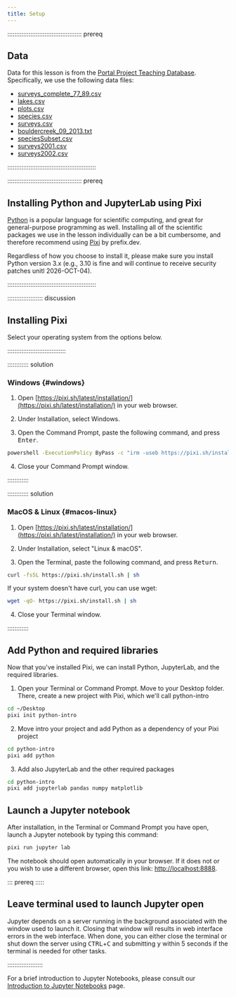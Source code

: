 ```yaml
---
title: Setup
---
```


::::::::::::::::::::::::::::::::::::::::::  prereq

## Data

Data for this lesson is from the
[Portal Project Teaching Database](https://figshare.com/articles/Portal_Project_Teaching_Database/1314459).
Specifically, we use the following data files:

- [surveys_complete_77_89.csv](https://datacarpentry.github.io/R-ecology-lesson/data/cleaned/surveys_complete_77_89.csv)
- [lakes.csv](data/lakes.csv)
- [plots.csv](https://ndownloader.figshare.com/files/3299474)
- [species.csv](https://ndownloader.figshare.com/files/3299483)
- [surveys.csv](https://ndownloader.figshare.com/files/10717177)
- [bouldercreek\_09\_2013.txt](data/bouldercreek_09_2013.txt)
- [speciesSubset.csv](data/speciesSubset.csv)
- [surveys2001.csv](data/yearly_files/surveys2001.csv)
- [surveys2002.csv](data/yearly_files/surveys2002.csv)


::::::::::::::::::::::::::::::::::::::::::::::::::

::::::::::::::::::::::::::::::::::::::::::  prereq

## Installing Python and JupyterLab using Pixi

[Python][python] is a popular language for scientific computing, and great for
general-purpose programming as well. Installing all of the scientific packages we use in the lesson
individually can be a bit cumbersome, and therefore recommend using [Pixi](https://pixi.sh/latest/) by prefix.dev.

Regardless of how you choose to install it, please make sure you install Python
version 3.x (e.g., 3.10 is fine and will continue to receive security patches unitl 2026-OCT-04).


::::::::::::::::::::::::::::::::::::::::::::::::::

:::::::::::::::::::: discussion

## Installing Pixi

Select your operating system from the options below.

:::::::::::::::::::::::::::::::::

:::::::::::: solution

### Windows {#windows}

1. Open [https://pixi.sh/latest/installation/](https://pixi.sh/latest/installation/) in your web browser.

2. Under Installation, select Windows.

3. Open the Command Prompt, paste the following command, and press <kbd>Enter</kbd>.

  ```bash
  powershell -ExecutionPolicy ByPass -c "irm -useb https://pixi.sh/install.ps1 | iex"
  ```
  
4. Close your Command Prompt window.

::::::::::::

:::::::::::: solution

### MacOS & Linux {#macos-linux}

1. Open [https://pixi.sh/latest/installation/](https://pixi.sh/latest/installation/) in your web browser.

2. Under Installation, select "Linux & macOS".

3. Open the Terminal, paste the following command, and press <kbd>Return</kbd>.

  ```bash
  curl -fsSL https://pixi.sh/install.sh | sh
  ```
  
  If your system doesn't have curl, you can use wget:
  
  ```bash
  wget -qO- https://pixi.sh/install.sh | sh
  ```
  
4. Close your Terminal window.

::::::::::::



## Add Python and required libraries

Now that you've installed Pixi, we can install Python, JupyterLab, and the required libraries.

1. Open your Terminal or Command Prompt. Move to your Desktop folder. There, create a new project with Pixi, which we'll call python-intro

```bash
cd ~/Desktop
pixi init python-intro
```

2. Move intro your project and add Python as a dependency of your Pixi project

```bash
cd python-intro
pixi add python
```

3. Add also JupyterLab and the other required packages

```bash
cd python-intro
pixi add jupyterlab pandas numpy matplotlib
```

## Launch a Jupyter notebook

After installation, in the Terminal or Command Prompt you have open, launch a Jupyter notebook by typing this command:

```bash
pixi run jupyter lab
```

The notebook should open automatically in your browser. If it does not or you
wish to use a different browser, open this link: [http://localhost:8888](https://localhost:8888).

::: prereq :::::
## Leave terminal used to launch Jupyter open

Jupyter depends on a server running in the background associated with the window used to launch it. Closing that window will results in web interface errors in the web interface. When done, you can either close the terminal or shut down the server using <kbd>CTRL</kbd>+<kbd>C</kbd> and submitting <kbd>y</kbd> within 5 seconds if the terminal is needed for other tasks.

::::::::::::::::::::

For a brief introduction to Jupyter Notebooks, please consult our
[Introduction to Jupyter Notebooks](jupyter_notebooks.md) page.

[python]: https://www.python.org/
[anaconda]: https://www.anaconda.com/
[jupyter]: https://jupyter.org/



